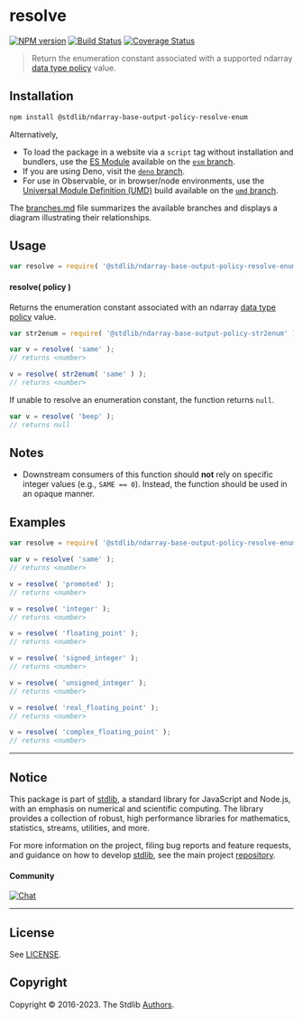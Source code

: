 <!--

@license Apache-2.0

Copyright (c) 2023 The Stdlib Authors.

Licensed under the Apache License, Version 2.0 (the "License");
you may not use this file except in compliance with the License.
You may obtain a copy of the License at

   http://www.apache.org/licenses/LICENSE-2.0

Unless required by applicable law or agreed to in writing, software
distributed under the License is distributed on an "AS IS" BASIS,
WITHOUT WARRANTIES OR CONDITIONS OF ANY KIND, either express or implied.
See the License for the specific language governing permissions and
limitations under the License.

-->

# resolve

[![NPM version][npm-image]][npm-url] [![Build Status][test-image]][test-url] [![Coverage Status][coverage-image]][coverage-url] <!-- [![dependencies][dependencies-image]][dependencies-url] -->

> Return the enumeration constant associated with a supported ndarray [data type policy][@stdlib/ndarray/output-dtype-policies] value.

<!-- Section to include introductory text. Make sure to keep an empty line after the intro `section` element and another before the `/section` close. -->

<section class="intro">

</section>

<!-- /.intro -->

<!-- Package usage documentation. -->

<section class="installation">

## Installation

```bash
npm install @stdlib/ndarray-base-output-policy-resolve-enum
```

Alternatively,

-   To load the package in a website via a `script` tag without installation and bundlers, use the [ES Module][es-module] available on the [`esm` branch][esm-url].
-   If you are using Deno, visit the [`deno` branch][deno-url].
-   For use in Observable, or in browser/node environments, use the [Universal Module Definition (UMD)][umd] build available on the [`umd` branch][umd-url].

The [branches.md][branches-url] file summarizes the available branches and displays a diagram illustrating their relationships.

</section>

<section class="usage">

## Usage

```javascript
var resolve = require( '@stdlib/ndarray-base-output-policy-resolve-enum' );
```

#### resolve( policy )

Returns the enumeration constant associated with an ndarray [data type policy][@stdlib/ndarray/output-dtype-policies] value.

```javascript
var str2enum = require( '@stdlib/ndarray-base-output-policy-str2enum' );

var v = resolve( 'same' );
// returns <number>

v = resolve( str2enum( 'same' ) );
// returns <number>
```

If unable to resolve an enumeration constant, the function returns `null`.

```javascript
var v = resolve( 'beep' );
// returns null
```

</section>

<!-- /.usage -->

<!-- Package usage notes. Make sure to keep an empty line after the `section` element and another before the `/section` close. -->

<section class="notes">

## Notes

-   Downstream consumers of this function should **not** rely on specific integer values (e.g., `SAME == 0`). Instead, the function should be used in an opaque manner.

</section>

<!-- /.notes -->

<!-- Package usage examples. -->

<section class="examples">

## Examples

<!-- eslint no-undef: "error" -->

```javascript
var resolve = require( '@stdlib/ndarray-base-output-policy-resolve-enum' );

var v = resolve( 'same' );
// returns <number>

v = resolve( 'promoted' );
// returns <number>

v = resolve( 'integer' );
// returns <number>

v = resolve( 'floating_point' );
// returns <number>

v = resolve( 'signed_integer' );
// returns <number>

v = resolve( 'unsigned_integer' );
// returns <number>

v = resolve( 'real_floating_point' );
// returns <number>

v = resolve( 'complex_floating_point' );
// returns <number>
```

</section>

<!-- /.examples -->

<!-- Section to include cited references. If references are included, add a horizontal rule *before* the section. Make sure to keep an empty line after the `section` element and another before the `/section` close. -->

<section class="references">

</section>

<!-- /.references -->

<!-- Section for related `stdlib` packages. Do not manually edit this section, as it is automatically populated. -->

<section class="related">

</section>

<!-- /.related -->

<!-- Section for all links. Make sure to keep an empty line after the `section` element and another before the `/section` close. -->


<section class="main-repo" >

* * *

## Notice

This package is part of [stdlib][stdlib], a standard library for JavaScript and Node.js, with an emphasis on numerical and scientific computing. The library provides a collection of robust, high performance libraries for mathematics, statistics, streams, utilities, and more.

For more information on the project, filing bug reports and feature requests, and guidance on how to develop [stdlib][stdlib], see the main project [repository][stdlib].

#### Community

[![Chat][chat-image]][chat-url]

---

## License

See [LICENSE][stdlib-license].


## Copyright

Copyright &copy; 2016-2023. The Stdlib [Authors][stdlib-authors].

</section>

<!-- /.stdlib -->

<!-- Section for all links. Make sure to keep an empty line after the `section` element and another before the `/section` close. -->

<section class="links">

[npm-image]: http://img.shields.io/npm/v/@stdlib/ndarray-base-output-policy-resolve-enum.svg
[npm-url]: https://npmjs.org/package/@stdlib/ndarray-base-output-policy-resolve-enum

[test-image]: https://github.com/stdlib-js/ndarray-base-output-policy-resolve-enum/actions/workflows/test.yml/badge.svg?branch=v0.0.1
[test-url]: https://github.com/stdlib-js/ndarray-base-output-policy-resolve-enum/actions/workflows/test.yml?query=branch:v0.0.1

[coverage-image]: https://img.shields.io/codecov/c/github/stdlib-js/ndarray-base-output-policy-resolve-enum/main.svg
[coverage-url]: https://codecov.io/github/stdlib-js/ndarray-base-output-policy-resolve-enum?branch=main

<!--

[dependencies-image]: https://img.shields.io/david/stdlib-js/ndarray-base-output-policy-resolve-enum.svg
[dependencies-url]: https://david-dm.org/stdlib-js/ndarray-base-output-policy-resolve-enum/main

-->

[chat-image]: https://img.shields.io/gitter/room/stdlib-js/stdlib.svg
[chat-url]: https://app.gitter.im/#/room/#stdlib-js_stdlib:gitter.im

[stdlib]: https://github.com/stdlib-js/stdlib

[stdlib-authors]: https://github.com/stdlib-js/stdlib/graphs/contributors

[umd]: https://github.com/umdjs/umd
[es-module]: https://developer.mozilla.org/en-US/docs/Web/JavaScript/Guide/Modules

[deno-url]: https://github.com/stdlib-js/ndarray-base-output-policy-resolve-enum/tree/deno
[umd-url]: https://github.com/stdlib-js/ndarray-base-output-policy-resolve-enum/tree/umd
[esm-url]: https://github.com/stdlib-js/ndarray-base-output-policy-resolve-enum/tree/esm
[branches-url]: https://github.com/stdlib-js/ndarray-base-output-policy-resolve-enum/blob/main/branches.md

[stdlib-license]: https://raw.githubusercontent.com/stdlib-js/ndarray-base-output-policy-resolve-enum/main/LICENSE

[@stdlib/ndarray/output-dtype-policies]: https://github.com/stdlib-js/stdlib

</section>

<!-- /.links -->
